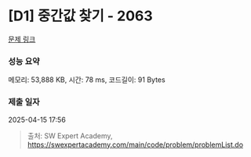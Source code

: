 # [D1] 중간값 찾기 - 2063 

[문제 링크](https://swexpertacademy.com/main/code/problem/problemDetail.do?contestProbId=AV5QPsXKA2UDFAUq) 

### 성능 요약

메모리: 53,888 KB, 시간: 78 ms, 코드길이: 91 Bytes

### 제출 일자

2025-04-15 17:56



> 출처: SW Expert Academy, https://swexpertacademy.com/main/code/problem/problemList.do